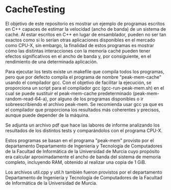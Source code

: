 # CacheTesting

El objetivo de este repositorio es mostrar un ejemplo de programas escritos en C++ capaces de estimar la velocidad (ancho de banda) de un sistema de caché. Al estar escritos en C++ en lugar de ensamblador, pueden no ser tan exactos como si lo serían otras aplicaciones disponibles en el mercado como CPU-X, sin embargo, la finalidad de estos programas es mostrar cómo las distintas interacciones con la memoria caché pueden tener efectos significativos en el ancho de banda y, por consiguiente, en el rendimiento de una determinada aplicación.

Para ejecutar los tests existe un makefile que compila todos los programas, pero que por defecto compila el programa de nombre "peak-mem-cache" usando el compilador gcc. Con el objetivo de facilitar la ejecución, se proporciona un script para el compilador gcc (gcc-run-peak-mem.sh) en el cual se puede sustituir el peak-mem-cache predeterminado (peak-mem-random-read-64-a), por alguno de los programas disponibles o ir sobreescribiendo el archivo peak-mem. Se recomienda usar gcc ya que es el compilador que proporciona los resultados más coherentes y precisos, aunque puede depender de la máquina.

Se adjunta un archivo pdf que hace las labores de informe analizando los resultados de los distintos tests y comparándolos con el programa CPU-X.

Estos programas se basan en el programa "peak-mem" provisto por el departamento Departamento de Ingeniería y Tecnología de Computadores de la Facultad de Informática de la Universidad de Murcia cuyo propósito era calcular aproximadamente el ancho de banda del sistema de memoria completo, incluyendo RAM, obtenido al realizar una copia de 1 GiB.

Los archivos util.cpp y util.h también fueron provistos por el departamento Departamento de Ingeniería y Tecnología de Computadores de la Facultad de Informática de la Universidad de Murcia.
